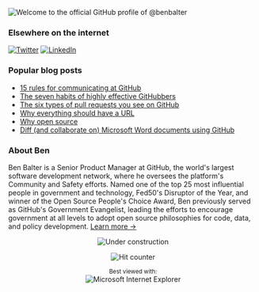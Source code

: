 ![Welcome to the official GitHub profile of @benbalter](https://user-images.githubusercontent.com/282759/84682528-c1d5d300-af03-11ea-9bfb-02854ad0cb20.gif)

### Elsewhere on the internet

[![Twitter](https://user-images.githubusercontent.com/282759/84680160-40c90c80-af00-11ea-8390-bb86858c5fa5.png)](https://twitter.com/benbalter) 
[![LinkedIn](https://user-images.githubusercontent.com/282759/84680162-4161a300-af00-11ea-912c-8f32e5cc1676.png)](https://linkedin.com/in/benbalter)

### Popular blog posts

* [15 rules for communicating at GitHub](https://ben.balter.com/2014/11/06/rules-of-communicating-at-github/)
* [The seven habits of highly effective GitHubbers](https://ben.balter.com/2016/09/13/seven-habits-of-highly-effective-githubbers/)
* [The six types of pull requests you see on GitHub](https://ben.balter.com/2015/12/08/types-of-pull-requests/)
* [Why everything should have a URL](https://ben.balter.com/2015/11/12/why-urls/)
* [Why open source](https://ben.balter.com/2015/11/23/why-open-source/)
* [Diff (and collaborate on) Microsoft Word documents using GitHub](https://ben.balter.com/2015/02/06/word-diff/)

### About Ben

Ben Balter is a Senior Product Manager at GitHub, the world's largest software development network, where he oversees the platform's Community and Safety efforts. Named one of the top 25 most influential people in government and technology, Fed50's Disruptor of the Year, and winner of the Open Source People's Choice Award, Ben previously served as GitHub's Government Evangelist, leading the efforts to encourage government at all levels to adopt open source philosophies for code, data, and policy development. [Learn more →](https://ben.balter.com/about/)

<div align="center">

![Under construction](https://user-images.githubusercontent.com/282759/84681715-8c7cb580-af02-11ea-85a4-05d069c72121.gif)

</div>
<div align="center">

![Hit counter](http://hits.dwyl.com/benbalter/benbalter/benbalter.svg)

</div>
<div align="center">

<sup>Best viewed with:</sup><br />![Microsoft Internet Explorer](https://user-images.githubusercontent.com/282759/84683523-52f97980-af05-11ea-9da0-639e1c368536.gif)

</div>